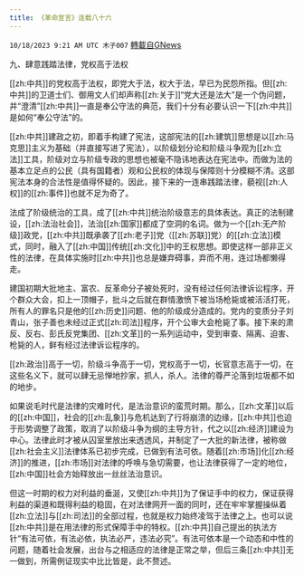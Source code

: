 ```yaml
---
title: 《革命宣言》连载八十六
---
```

`10/18/2023 9:21 AM UTC 木子007` [轉載自GNews](https://gnews.org/articles/1849071)

九、肆意践踏法律，党权高于法权

[[zh:中共]]的党权高于法权，即党大于法，权大于法，早已为民怨所指。但[[zh:中共]]的卫道士们、御用文人们却声称[[zh:关于]]“党大还是法大”是一个伪问题，并“澄清”[[zh:中共]]一直是奉公守法的典范，我们十分有必要认识一下[[zh:中共]]是如何“奉公守法”的。

[[zh:中共]]建政之初，即着手构建了宪法，这部宪法的[[zh:建筑]]思想是以[[zh:马克思]]主义为基础（并直接写进了宪法），以阶级划分论和阶级斗争观为[[zh:立法]]工具，阶级对立与阶级专政的思想也被毫不隐讳地表达在宪法中。而做为法的基本立足点的公民（具有国籍者）观和公民权的体现与保障则十分模糊不清。这部宪法本身的合法性是值得怀疑的。因此，接下来的一连串践踏法律，藐视[[zh:人权]]的[[zh:事件]]也就不足为奇了。

法成了阶级统治的工具，成了[[zh:中共]]统治阶级意志的具体表达。真正的法制建设，[[zh:法治社会]]，法治[[zh:国家]]都成了空洞的名词。做为一个[[zh:无产阶级]]政党，[[zh:中共]]既承袭了[[zh:老子]]党（[[zh:苏联]]党）的[[zh:立法]]模式，同时，融入了[[zh:中国]]传统[[zh:文化]]中的王权思想。即使这样一部非正义性的法律，在具体实施时[[zh:中共]]也总是嫌弃碍事，弃而不用，连过场都懒得走。

建国初期大批地主、富农、反革命分子被处死时，没有经过任何法律诉讼程序，开个群众大会，扣上一顶帽子，批斗之后就在群情激愤下被当场枪毙或被活活打死，所有人的罪名只是他的[[zh:历史]]问题、他的阶级成分造成的。党内的变质分子刘青山，张子善也未经过正式[[zh:司法]]程序，开个公审大会枪毙了事。接下来的肃反、反右、彭氏反党集团、[[zh:文革]]的一系列运动中，受到审查、隔离、迫害、枪毙的人，鲜有经过法律诉讼程序的。

[[zh:政治]]高于一切，阶级斗争高于一切，党权高于一切，长官意志高于一切，在这些名义下，就可以肆无忌惮地抄家，抓人，杀人。法律的尊严沦落到垃圾都不如的地步。

如果说毛时代是法律的灾难时代，是法治意识的蛮荒时期。那么，[[zh:文革]]以后的[[zh:中国]]，社会的[[zh:乱象]]与危机达到了行将崩溃的边缘，[[zh:中共]]也迫于形势调整了政策，取消了以阶级斗争为纲的主导方针，代之以[[zh:经济]]建设为中心。法律此时才被从囚室里放出来透透风，并制定了一大批的新法律，被称做[[zh:社会主义]]法律体系已初步完成，已做到有法可依。随着[[zh:市场]]化[[zh:经济]]的推进，[[zh:市场]]对法律的呼唤与急切需要，也让法律获得了一定的地位，[[zh:中国]]社会方始释放出一丝丝法治意识。

但这一时期的权力对利益的垂涎，又使[[zh:中共]]为了保证手中的权力，保证获得利益的渠道和既得利益的稳固，在对法律网开一面的同时，还在牢牢掌握操纵着[[zh:立法]]与[[zh:司法]]的全部过程，也就是权力始终凌驾于法律之上。也可以说[[zh:中共]]是在用法律的形式保障手中的特权。[[zh:中共]]自己提出的执法方针“有法可依，有法必依，执法必严，违法必究”。有法可依本是一个动态和中性的问题，随着社会发展，出台与之相适应的法律是正常之举，但后三条[[zh:中共]]无一做到，所需例证现实中比比皆是，此不赘述。
